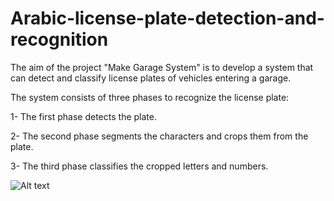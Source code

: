 # Arabic-license-plate-detection-and-recognition
The aim of the project "Make Garage System" is to develop a system that can detect and classify license plates of vehicles entering a garage.

The system consists of three phases to recognize the license plate:

  1- The first phase detects the plate.
  
  2- The second phase segments the characters and crops them from the plate.
  
  3- The third phase classifies the cropped letters and numbers.
  
![Alt text](https://github.com/TmohamedashrafT/Arabic-license-plate-detection-and-recognition/blob/main/images/img1.png)
